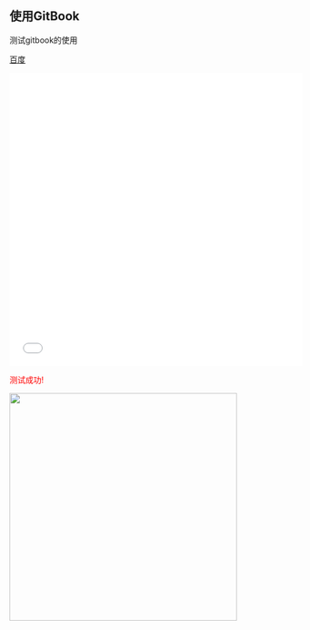 ##  使用GitBook

测试gitbook的使用

[百度](https://www.baidu.com/)

<iframe width="515" height = "515" src="//player.bilibili.com/player.html?aid=3327562&bvid=BV1Us411d71V&cid=54951977&page=1" scrolling="no" border="0" frameborder="no" framespacing="0" allowfullscreen="true"> </iframe><br>

<font color="red">测试成功!</font>

<img src="https://timgsa.baidu.com/timg?image&quality=80&size=b9999_10000&sec=1600970363156&di=0bda7932b2ad9a79374695be81dc8537&imgtype=0&src=http%3A%2F%2F2.pic.7230.com%2F2018-03%2Fbce5ab0a8501597e.jpeg" width=400 height=400>

